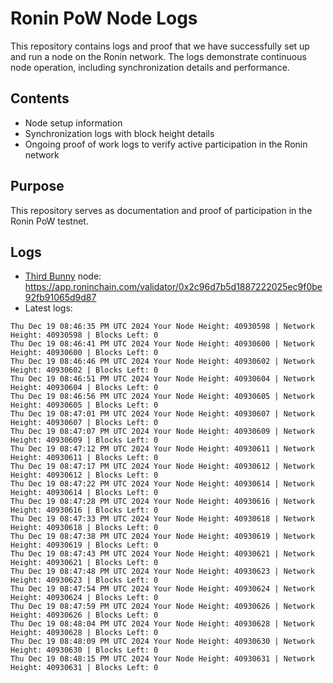 # Ronin PoW Node Logs

This repository contains logs and proof that we have successfully set up and run a node on the Ronin network. The logs demonstrate continuous node operation, including synchronization details and performance.

## Contents

- Node setup information
- Synchronization logs with block height details
- Ongoing proof of work logs to verify active participation in the Ronin network

## Purpose

This repository serves as documentation and proof of participation in the Ronin PoW testnet.

## Logs

- [Third Bunny](https://thirdbunny.xyz/) node: https://app.roninchain.com/validator/0x2c96d7b5d1887222025ec9f0be92fb91065d9d87
- Latest logs:
```
Thu Dec 19 08:46:35 PM UTC 2024 Your Node Height: 40930598 | Network Height: 40930598 | Blocks Left: 0
Thu Dec 19 08:46:41 PM UTC 2024 Your Node Height: 40930600 | Network Height: 40930600 | Blocks Left: 0
Thu Dec 19 08:46:46 PM UTC 2024 Your Node Height: 40930602 | Network Height: 40930602 | Blocks Left: 0
Thu Dec 19 08:46:51 PM UTC 2024 Your Node Height: 40930604 | Network Height: 40930604 | Blocks Left: 0
Thu Dec 19 08:46:56 PM UTC 2024 Your Node Height: 40930605 | Network Height: 40930605 | Blocks Left: 0
Thu Dec 19 08:47:01 PM UTC 2024 Your Node Height: 40930607 | Network Height: 40930607 | Blocks Left: 0
Thu Dec 19 08:47:07 PM UTC 2024 Your Node Height: 40930609 | Network Height: 40930609 | Blocks Left: 0
Thu Dec 19 08:47:12 PM UTC 2024 Your Node Height: 40930611 | Network Height: 40930611 | Blocks Left: 0
Thu Dec 19 08:47:17 PM UTC 2024 Your Node Height: 40930612 | Network Height: 40930612 | Blocks Left: 0
Thu Dec 19 08:47:22 PM UTC 2024 Your Node Height: 40930614 | Network Height: 40930614 | Blocks Left: 0
Thu Dec 19 08:47:28 PM UTC 2024 Your Node Height: 40930616 | Network Height: 40930616 | Blocks Left: 0
Thu Dec 19 08:47:33 PM UTC 2024 Your Node Height: 40930618 | Network Height: 40930618 | Blocks Left: 0
Thu Dec 19 08:47:38 PM UTC 2024 Your Node Height: 40930619 | Network Height: 40930619 | Blocks Left: 0
Thu Dec 19 08:47:43 PM UTC 2024 Your Node Height: 40930621 | Network Height: 40930621 | Blocks Left: 0
Thu Dec 19 08:47:48 PM UTC 2024 Your Node Height: 40930623 | Network Height: 40930623 | Blocks Left: 0
Thu Dec 19 08:47:54 PM UTC 2024 Your Node Height: 40930624 | Network Height: 40930624 | Blocks Left: 0
Thu Dec 19 08:47:59 PM UTC 2024 Your Node Height: 40930626 | Network Height: 40930626 | Blocks Left: 0
Thu Dec 19 08:48:04 PM UTC 2024 Your Node Height: 40930628 | Network Height: 40930628 | Blocks Left: 0
Thu Dec 19 08:48:09 PM UTC 2024 Your Node Height: 40930630 | Network Height: 40930630 | Blocks Left: 0
Thu Dec 19 08:48:15 PM UTC 2024 Your Node Height: 40930631 | Network Height: 40930631 | Blocks Left: 0
```
